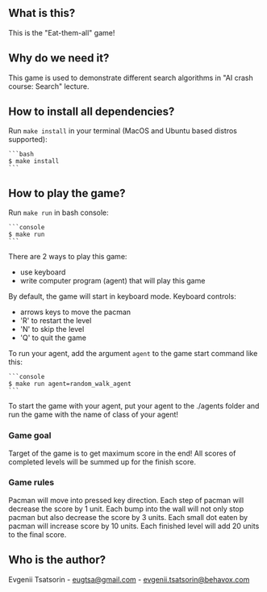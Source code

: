 ## What is this?

This is the "Eat-them-all" game!

## Why do we need it?

This game is used to demonstrate different search algorithms in "AI crash course: Search" lecture.

## How to install all dependencies?

Run `make install` in your terminal (MacOS and Ubuntu based distros supported):

    ```bash
    $ make install
    ```

## How to play the game?

Run `make run` in bash console:

    ```console
    $ make run
    ```

There are 2 ways to play this game:

- use keyboard
- write computer program (agent) that will play this game

By default, the game will start in keyboard mode. Keyboard controls:

- arrows keys to move the pacman
- 'R' to restart the level
- 'N' to skip the level
- 'Q' to quit the game

To run your agent, add the argument `agent` to the game start command like this:

    ```console
    $ make run agent=random_walk_agent 
    ```

To start the game with your agent, put your agent to the ./agents folder and run the game with the name of class of your agent!

### Game goal

Target of the game is to get maximum score in the end! All scores of completed levels will be summed up for the finish score.

### Game rules

Pacman will move into pressed key direction. Each step of pacman will decrease the score by 1 unit. Each bump into the wall will not only stop pacman but also decrease the score by 3 units. Each small dot eaten by pacman will increase score by 10 units. Each finished level will add 20 units to the final score.

## Who is the author?

Evgenii Tsatsorin - eugtsa@gmail.com - evgenii.tsatsorin@behavox.com